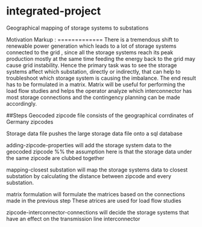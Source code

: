 # integrated-project
Geographical mapping of storage systems to substations

Motivation 
Markup :  ============= 
There is a tremendous shift to renewable power generation which leads to a lot of storage systems connected to the grid , since all the storage systems reach its peak production mostly at the same time feeding the energy back to the grid may cause grid instability. Hence the primary task was to see the storage systems affect which substation, directly or indirectly, that can help to troubleshoot which storage system is causing the imbalance. The end result has to be formulated in a matrix. Matrix will be useful for performing the load flow studies and helps the operator analyze which interconnector has most storage connections and the contingency planning can be made accordingly.

##Steps
Geocoded zipcode file consists of the geographical corrdinates of Germany zipcodes

Storage data file pushes the large storage data file onto a sql database

adding-zipcode-properties will add the storage system data to the geocoded zipcode
%% the assumption here is that the storage data under the same zipcode are clubbed together

mapping-closest substation will map the storage systems data to closest substation by calculating the distance
between zipcode and every substation.

matrix formulation will formulate the matrices based on the connections made in the previous step
These atrices are used for load flow studies

zipcode-interconnector-connections will decide the storage systems that have an effect on the transmission
line interconnector 

